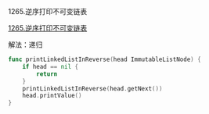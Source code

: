 1265.逆序打印不可变链表

[1265.逆序打印不可变链表](https://leetcode.cn/problems/print-immutable-linked-list-in-reverse/)



解法：递归



```go
func printLinkedListInReverse(head ImmutableListNode) {
	if head == nil {
		return
	}
	printLinkedListInReverse(head.getNext())
	head.printValue()
}
```
